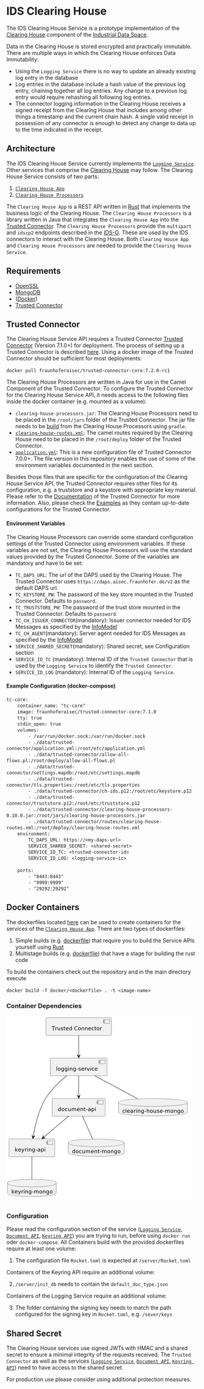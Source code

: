 # IDS Clearing House
The IDS Clearing House Service is a prototype implementation of the [Clearing House](https://github.com/International-Data-Spaces-Association/IDS-RAM_4_0/blob/main/documentation/3_Layers_of_the_Reference_Architecture_Model/3_5_System_Layer/3_5_5_Clearing_House.md) component of the [Industrial Data Space](https://internationaldataspaces.org/). 

Data in the Clearing House is stored encrypted and practically immutable. There are multiple ways in which the Clearing House enforces Data Immutability:
- Using the `Logging Service` there is no way to update an already existing log entry in the database
- Log entries in the database include a hash value of the previous log entry, chaining together all log entries. Any change to a previous log entry would require rehashing all following log entries.
- The connector logging information in the Clearing House receives a signed receipt from the Clearing House that includes among other things a timestamp and the current chain hash. A single valid receipt in possession of any connector is enough to detect any change to data up to the time indicated in the receipt.

## Architecture
The IDS Clearing House Service currently implements the [`Logging Service`](https://github.com/International-Data-Spaces-Association/IDS-RAM_4_0/blob/main/documentation/3_Layers_of_the_Reference_Architecture_Model/3_5_System_Layer/3_5_5_Clearing_House.md). Other services that comprise the [Clearing House](https://github.com/International-Data-Spaces-Association/IDS-RAM_4_0/blob/main/documentation/3_Layers_of_the_Reference_Architecture_Model/3_5_System_Layer/3_5_5_Clearing_House.md) may follow. The Clearing House Service consists of two parts:

1. [`Clearing House App`](clearing-house-app)
2. [`Clearing House Processors`](clearing-house-processors)

The `Clearing House App` is a REST API written in [Rust](https://www.rust-lang.org) that implements the business logic of the Clearing House. The `Clearing House Processors` is a library written in Java that integrates the `Clearing House App` into the [Trusted Connector](https://github.com/industrial-data-space/trusted-connector). The `Clearing House Processors` provide the `multipart` and `idscp2` endpoints described in the [IDS-G](https://github.com/International-Data-Spaces-Association/IDS-G/tree/main). These are used by the IDS connectors to interact with the Clearing House. Both `Clearing House App` and `Clearing House Processors` are needed to provide the `Clearing House Service`.

## Requirements
- [OpenSSL](https://www.openssl.org)
- [MongoDB](https://www.mongodb.com)
- ([Docker](https://www.docker.com))
- [Trusted Connector](https://github.com/industrial-data-space/trusted-connector)

## Trusted Connector
The Clearing House Service API requires a Trusted Connector [Trusted Connector](https://github.com/industrial-data-space/trusted-connector) (Version 7.1.0+) for deployment. The process of setting up a Trusted Connector is described [here](https://industrial-data-space.github.io/trusted-connector-documentation/docs/getting_started/). Using a docker image of the Trusted Connector should be sufficient for most deployments:

`docker pull fraunhoferaisec/trusted-connector-core:7.2.0-rc1`

The Clearing House Processors are written in Java for use in the Camel Component of the Trusted Connector. To configure the Trusted Connector for the Clearing House Service API, it needs access to the following files inside the docker container (e.g. mounted as a volume):
- `clearing-house-processors.jar`: The Clearing House Processors need to be placed in the `/root/jars` folder of the Trusted Connector. The jar file needs to be [build](clearing-house-processors#building-from-source) from the Clearing House Processors using `gradle`.
- [`clearing-house-routes.xml`](clearing-house-processors/src/routes/clearing-house-routes.xml): The camel routes required by the Clearing House need to be placed in the `/root/deploy` folder of the Trusted Connector.
- [`application.yml`](docker/application.yml): This is a new configuration file of Trusted Connector 7.0.0+. The file version in this repository enables the use of some of the environment variables documented in the next section.

Besides those files that are specific for the configuration of the Clearing House Service API, the Trusted Connector requires other files for its configuration, e.g. a truststore and a keystore with appropriate key material. Please refer to the [Documentation](https://industrial-data-space.github.io/trusted-connector-documentation/) of the Trusted Connector for more information. Also, please check the [Examples](https://github.com/industrial-data-space/trusted-connector/tree/master/examples) as they contain up-to-date configurations for the Trusted Connector.

#### Environment Variables
The Clearing House Processors can override some standard configuration settings of the Trusted Connector using environment variables. If these variables are not set, the Clearing House Processors will use the standard values provided by the Trusted Connector. Some of the variables are mandatory and have to be set:
- `TC_DAPS_URL`: The url of the DAPS used by the Clearing House. The Trusted Connector uses `https://daps.aisec.fraunhofer.de/v2` as the default DAPS url.
- `TC_KEYSTORE_PW`: The password of the key store mounted in the Trusted Connector. Defaults to `password`.
- `TC_TRUSTSTORE_PW`: The password of the trust store mounted in the Trusted Connector. Defaults to `password`.
- `TC_CH_ISSUER_CONNECTOR`(mandatory): Issuer connector needed for IDS Messages as specified by the [InfoModel](https://github.com/International-Data-Spaces-Association/InformationModel)
- `TC_CH_AGENT`(mandatory): Server agent needed for IDS Messages as specified by the [InfoModel](https://github.com/International-Data-Spaces-Association/InformationModel)
- `SERVICE_SHARED_SECRET`(mandatory): Shared secret, see Configuration section
- `SERVICE_ID_TC` (mandatory): Internal ID of the `Trusted Connector` that is used by the `Logging Service` to identify the `Trusted Connector`.
- `SERVICE_ID_LOG` (mandatory): Internal ID of the `Logging Service`.


#### Example Configuration (docker-compose)
```
tc-core:
    container_name: "tc-core"
    image: fraunhoferaisec/trusted-connector-core:7.1.0
    tty: true
    stdin_open: true
    volumes:
        - /var/run/docker.sock:/var/run/docker.sock
        - ./data/trusted-connector/application.yml:/root/etc/application.yml 
        - ./data/trusted-connector/allow-all-flows.pl:/root/deploy/allow-all-flows.pl
        - ./data/trusted-connector/settings.mapdb:/root/etc/settings.mapdb
        - ./data/trusted-connector/tls.properties:/root/etc/tls.properties        
        - ./data/trusted-connector/ch-ids.p12:/root/etc/keystore.p12
        - ./data/trusted-connector/truststore.p12:/root/etc/truststore.p12
        - ./data/trusted-connector/clearing-house-processors-0.10.0.jar:/root/jars/clearing-house-processors.jar
        - ./data/trusted-connector/routes/clearing-house-routes.xml:/root/deploy/clearing-house-routes.xml
    environment:
        TC_DAPS_URL: https://<my-daps-url>
        SERVICE_SHARED_SECRET: <shared-secret>
        SERVICE_ID_TC: <trusted-connector-id>
        SERVICE_ID_LOG: <logging-service-ic>

    ports:
        - "8443:8443"
        - "9999:9999"
        - "29292:29292"
```


## Docker Containers
The dockerfiles located [here](docker/) can be used to create containers for the services of the [`Clearing House App`](clearing-house-app). There are two types of dockerfiles:
1. Simple builds (e.g. [dockerfile](docker/keyring-api.Dockerfile)) that require you to build the Service APIs yourself using [Rust](https://www.rust-lang.org)
2. Multistage builds (e.g. [dockerfile](docker/keyring-api-multistage.Dockerfile)) that have a stage for building the rust code

To build the containers check out the repository and in the main directory execute

`docker build -f docker/<dockerfile> . -t <image-name>`

### Container Dependencies
![Container Dependencies](doc/images/ch_container_dependencies.png)

### Configuration
Please read the configuration section of the service ([`Logging Service`](https://github.com/Fraunhofer-AISEC/ids-clearing-house-service/tree/architecture-revamp/clearing-house-app#logging-service), [`Document API`](https://github.com/Fraunhofer-AISEC/ids-clearing-house-service/tree/architecture-revamp/clearing-house-app#document-api), [`Keyring API`](https://github.com/Fraunhofer-AISEC/ids-clearing-house-service/tree/architecture-revamp/clearing-house-app#keyring-api)) you are trying to run, before using `docker run` oder `docker-compose`. All Containers build with the provided dockerfiles require at least one volume:
1. The configuration file `Rocket.toml` is expected at `/server/Rocket.toml`

Containers of the Keyring API require an additional volume:

2. `/server/init_db` needs to contain the `default_doc_type.json`

Containers of the Logging Service require an additional volume:

3. The folder containing the signing key needs to match the path configured for the signing key in `Rocket.toml`, e.g. `/sever/keys`

## Shared Secret
The Clearing House services use signed JWTs with HMAC and a shared secret to ensure a minimal integrity of the requests received. The `Trusted Connector` as well as the services ([`Logging Service`](https://github.com/Fraunhofer-AISEC/ids-clearing-house-service/tree/architecture-revamp/clearing-house-app#logging-service), [`Document API`](https://github.com/Fraunhofer-AISEC/ids-clearing-house-service/tree/architecture-revamp/clearing-house-app#document-api), [`Keyring API`](https://github.com/Fraunhofer-AISEC/ids-clearing-house-service/tree/architecture-revamp/clearing-house-app#keyring-api)) need to have access to the shared secret.

For production use please consider using additional protection measures.
